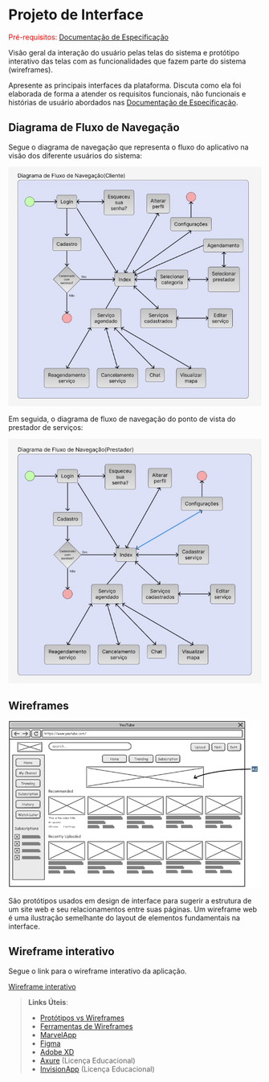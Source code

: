 
# Projeto de Interface

<span style="color:red">Pré-requisitos: <a href="2-Especificação do Projeto.md"> Documentação de Especificação</a></span>

Visão geral da interação do usuário pelas telas do sistema e protótipo interativo das telas com as funcionalidades que fazem parte do sistema (wireframes).

 Apresente as principais interfaces da plataforma. Discuta como ela foi elaborada de forma a atender os requisitos funcionais, não funcionais e histórias de usuário abordados nas <a href="2-Especificação do Projeto.md"> Documentação de Especificação</a>.

## Diagrama de Fluxo de Navegação

Segue o diagrama de navegação que representa o fluxo do aplicativo na visão dos diferente usuários do sistema:

![Diagrama de fluxo de navigação do cliente](img/diagrama_fluxo_cliente.jpg)

Em seguida, o diagrama de fluxo de navegação do ponto de vista do prestador de serviços:

![Diagrama de fluxo de navigação do cliente](img/diagrama_fluxo_prestador.jpg)

## Wireframes

![Exemplo de Wireframe](img/wireframe-example.png)

São protótipos usados em design de interface para sugerir a estrutura de um site web e seu relacionamentos entre suas páginas. Um wireframe web é uma ilustração semelhante do layout de elementos fundamentais na interface.

## Wireframe interativo

Segue o link para o wireframe interativo da aplicação.

[Wireframe interativo](https://www.figma.com/proto/0tMHZYt6FESmO8yRmfbLI1/Untitled?node-id=37-1134&scaling=min-zoom&page-id=0%3A1&starting-point-node-id=37%3A1134)
 
> **Links Úteis**:
> - [Protótipos vs Wireframes](https://www.nngroup.com/videos/prototypes-vs-wireframes-ux-projects/)
> - [Ferramentas de Wireframes](https://rockcontent.com/blog/wireframes/)
> - [MarvelApp](https://marvelapp.com/developers/documentation/tutorials/)
> - [Figma](https://www.figma.com/)
> - [Adobe XD](https://www.adobe.com/br/products/xd.html#scroll)
> - [Axure](https://www.axure.com/edu) (Licença Educacional)
> - [InvisionApp](https://www.invisionapp.com/) (Licença Educacional)
